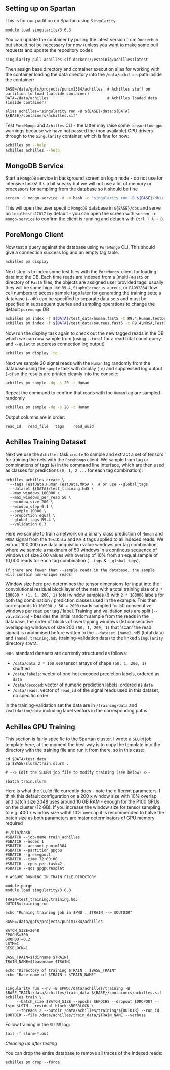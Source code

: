 ## Setting up on Spartan

This is for our partition on Spartan using `Singularity`: 

```
module load singularity/3.6.3
```

You can update the container by pulling the latest version from `DockerHub` but should not be necessary for now (unless you want to make some pull requests and update the repository code):

```
singularity pull achilles.sif docker://esteinig/achilles:latest
```

Then assign base directory and container execution alias for working with the container loading the data directory into the `/data/achilles` path inside the container:

```
BASE=/data/gpfs/projects/punim1384/achilles  # Achilles stuff on partition to load (outside container)
DATA=/data/achilles                          # Achilles loaded data (inside container)

alias achilles="singularity run -B ${BASE}/data:${DATA} ${BASE}/containers/achilles.sif"
```

Test `PoreMongo` and `Achilles` CLI - the latter may raise some `tensorflow-gpu` warnings because we have not passed the (non available) GPU drivers through to the `Singularity` container, which is fine for now:

```bash
achilles pm --help
achilles achilles --help
```

## MongoDB Service

Start a `MongoDB` service in background screen on login node - do not use for intensive tasks! It's a bit sneaky but we will not use a lot of memory or processors for samplimg from the database so it should be fine

```bash
screen -S mongo-service -d -m bash -c "singularity run -B ${BASE}/dbs/fuyi:/data/db ${BASE}/containers/mongo.sif"
```

This will open the user specific `MongoDB` database in `${BASE}/dbs` and serve on `localhost:27017` by default - you can open the screen with `screen -r mongo-service` to confirm the client is running and detach with `Ctrl + A + D`.

## PoreMongo Client

Now test a query against the database using `PoreMongo` CLI. This should give a connection success log and an empty tag table.

```bash
achilles pm display
```

Next step is to index some test files with the `PoreMongo `client for loading data into the DB. Each time reads are indexed from a (multi-)`Fast5` or directory of `Fast5` files, the objects are assigned user provided tags: usually they will be somethign like `R9.4`, `Staphylococcus aureus`, or `FAO92834` flow cell numbers to access sample tags later for generating the training sets; a database (`--db`) can be specified to separate data sets and must be specified in subsequent queries and sampling operations to change the default `poremongo` DB

```bash
achilles pm index -f ${DATA}/test_data/human.fast5 -t R9.4,Human,TestData
achilles pm index -f ${DATA}/test_data/saureus.fast5 -t R9.4,MRSA,TestData 
```

Now run the display task again to check out the new tagged reads in the DB which we can now sample from (using `--total` for a read total count query and `--quiet` to suppress connection log output)

```bash
achilles pm display -tq
```

Next we sample 20 signal reads with the `Human` tag randomly from the database using the `sample` task with display (`-d`) and suppressed log output (`-q`) so the results are printed cleanly into the console:

```bash
achilles pm sample -dq -s 20 -t Human
```

Repeat the command to confirm that reads with the `Human` tag are sampled randomly

```bash
achilles pm sample -dq -s 20 -t Human
```

Output columns are in order:

```
read_id   read_file   tags    read_uuid
```


## Achilles Training Dataset

Next we use the `Achilles` task `create` to sample and extract a set of tensors for training the nets with the `PoreMongo` client. We sample from tag or combinations of tags (`&`) in the command line interface, which are then used as classes for predictions (`0, 1, 2 ...` for each tag combination):

```
achilles achilles create \
  --tags TestData,Human TestData,MRSA \  # or use --global_tags
  --dataset ${DATA}/test_training.hd5 \
  --max_windows 100000 \
  --max_windows_per_read 50 \
  --window_size 200 \
  --window_step 0.1 \
  --sample 10000 \
  --proportion equal \
  --global_tags R9.4 \
  --validation 0.3
```

Here we sample to train a network on a binary class prediction of `Human` and `MRSA` signal from the `TestData` and `R9.4` tags applied to all indexed reads. We extract 100,000 raw data acquisition value windows per tag combination, where we sample a maximum of 50 windows in a continous sequence of windows of size 200 values with overlap of 10% from an equal sample of 10,000 reads for each tag combination (`--tags` & `--global_tags`).

```
If there are fewer than --sample reads in the database, the sample will contain non-unique reads!
```

Window size here pre-determines the tensor dimensions for input into the convolutional residual block layer of the nets with a total training size of `2 * 100000 * (1, 1, 200, 1)` total window samples (!) with `2 * 100000` labels for both tag combination / prediction classes used in the example. This then corresponds to `100000 / 50 = 2000` reads sampled for 50 consecutive windows per read per tag / label. Training and validation sets are split (`--validation`) - besides the initial random sample from the reads in the database, the order of blocks of overlapping windows (50 consecutive overlapping windows of size 200 `(50, 1, 200, 1)` that 'scan' the read signal) is randomised before written to the `--dataset {name}.hd5` (total data) and `{name}.training.hd5` (training-validation data) to the linked `Singularity` directory `$DATA`.

`HDF5` standard datasets are currently structured as follows:

* `/data/data`: `2 * 100,000` tensor arrays of shape `(50, 1, 200, 1)` shuffled
* `/data/labels`: vector of  one-hot encoded prediction labels, ordered as `data`
* `/data/decoded`: vector of numeric prediction labels, ordered as `data`
* `/data/reads`: vector of `read_id` of the signal reads used in this dataset, no specific order

In the training-validation set the data are in `/training/data` and `/validation/data` including label vectors in the corresponding paths.

## Achilles GPU Training

This section is fairly specific to the Spartan cluster. I wrote a `SLURM` job template here, at the moment the best way is to copy the template into the directory with the training file and run it from there, so in this case:

```
cd $DATA/test_data
cp $BASE/slurm/train.slurm .

# --> Edit the SLURM job file to modify training (see below) <--

sbatch train.slurm
```

Here is what the `SLURM` file currently does - note the different parameters. I think this default configuration on a 200 x window size with 10% overlap and batch size 2048 uses around 10 GB RAM - enough for the P100 GPUs on the cluster (12 GB). If you increase the window size for tensor sampling to e.g. 400 x window size withh 10% overlap it is recommended to halve the batch size as both parameters are major determinators of GPU memory required

```
#!/bin/bash
#SBATCH --job-name train_achilles
#SBATCH --nodes 1
#SBATCH --account punim1384
#SBATCH --partition gpgpu
#SBATCH --gres=gpu:1
#SBATCH --time 72:00:00
#SBATCH --cpus-per-task=2
#SBATCH --qos gpgpuresplat

# ASSUME RUNNING IN TRAIN FILE DIRECTORY

module purge
module load singularity/3.6.3

TRAIN=test_training.training.hd5
OUTDIR=training_run

echo "Running training job in $PWD : $TRAIN --> $OUTDIR"

BASE=/data/gpfs/projects/punim1384/achilles

BATCH_SIZE=2048
EPOCHS=300
DROPOUT=0.2
LSTM=1
RESBLOCK=1

BASE_TRAIN=$(dirname $TRAIN)
TRAIN_NAME=$(basename $TRAIN)

echo "Directory of training $TRAIN : $BASE_TRAIN"
echo "Base name of $TRAIN : $TRAIN_NAME"


singularity run --nv -B $PWD:/data/achilles/training -B $BASE_TRAIN:/data/achilles/train_data ${BASE}/containers/achilles.sif achilles train \
     --batch_size $BATCH_SIZE --epochs $EPOCHS --dropout $DROPOUT --lstm $LSTM --residual_block $RESBLOCK \
     --threads 2 --outdir /data/achilles/training/${OUTDIR} --run_id $OUTDIR --file /data/achilles/train_data/$TRAIN_NAME --verbose
```

Follow training in the `SLURM` log:

```
tail -f slurm-*.out
```

*Cleaning up after testing*

You can drop the entire database to remove all traces of the indexed reads:

```
achilles pm drop --force
```

